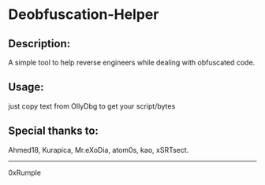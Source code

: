 Deobfuscation-Helper
===================================================================================

Description:
-----------
A simple tool to help reverse engineers while dealing with obfuscated code.

Usage:
-----------
just copy text from OllyDbg to get your script/bytes

Special thanks to:
-----------
Ahmed18, Kurapica, Mr.eXoDia, atom0s, kao, xSRTsect.

-----------
0xRumple
